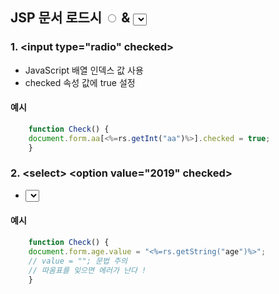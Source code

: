 ## JSP 문서 로드시 <input type="radio"> & <select> 체크 설정하기

### 1. \<input type\=\"radio\" checked\>
 - JavaScript 배열 인덱스 값 사용
 - checked 속성 값에 true 설정

#### 예시

```Javascript
    function Check() {
    document.form.aa[<%=rs.getInt("aa")%>].checked = true;
    }
```

### 2. \<select\> \<option value\=\"2019\" checked\>
 - <select>의 value 사용

#### 예시

```JavaScript
    function Check() {
    document.form.age.value = "<%=rs.getString("age")%>";
    // value = ""; 문법 주의
    // 따옴표를 잊으면 에러가 난다 !
    }
```
